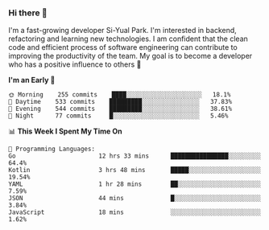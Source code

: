 ### Hi there 👋


I'm a fast-growing developer Si-Yual Park. I'm interested in backend, refactoring and learning new technologies. I am confident that the clean code and efficient process of software engineering can contribute to improving the productivity of the team. My goal is to become a developer who has a positive influence to others 🔭

<!--START_SECTION:waka-->
**I'm an Early 🐤** 

```text
🌞 Morning    255 commits    ████░░░░░░░░░░░░░░░░░░░░░   18.1% 
🌆 Daytime    533 commits    █████████░░░░░░░░░░░░░░░░   37.83% 
🌃 Evening    544 commits    █████████░░░░░░░░░░░░░░░░   38.61% 
🌙 Night      77 commits     █░░░░░░░░░░░░░░░░░░░░░░░░   5.46%

```


📊 **This Week I Spent My Time On** 

```text
💬 Programming Languages: 
Go                       12 hrs 33 mins      ████████████████░░░░░░░░░   64.4% 
Kotlin                   3 hrs 48 mins       █████░░░░░░░░░░░░░░░░░░░░   19.54% 
YAML                     1 hr 28 mins        ██░░░░░░░░░░░░░░░░░░░░░░░   7.59% 
JSON                     44 mins             █░░░░░░░░░░░░░░░░░░░░░░░░   3.84% 
JavaScript               18 mins             ░░░░░░░░░░░░░░░░░░░░░░░░░   1.62%

```


<!--END_SECTION:waka-->
